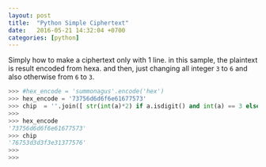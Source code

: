 ```yaml
---
layout: post
title:  "Python Simple Ciphertext"
date:   2016-05-21 14:32:04 +0700
categories: [python]
---
```


Simply how to make a ciphertext only with 1 line. in this sample, the plaintext is result encoded from hexa. and then, just changing all integer `3` to `6` and also otherwise from `6` to `3`.

```python
>>> #hex_encode = 'summonagus'.encode('hex')
>>> hex_encode = '73756d6d6f6e61677573'
>>> chip  = ''.join([ str(int(a)*2) if a.isdigit() and int(a) == 3 else str(int(a)/2) if a.isdigit() and int(a) == 6 else a for a in hex_encode ])
>>> 
>>> hex_encode
'73756d6d6f6e61677573'
>>> chip
'76753d3d3f3e31377576'
>>> 
>>> 
```
